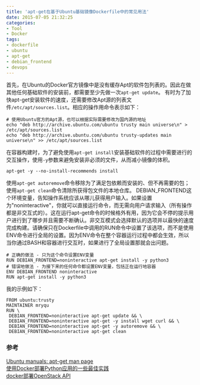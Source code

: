 ```yaml
---
title: 'apt-get在基于Ubuntu基础镜像Dockerfile中的常见用法'
date: 2015-07-05 21:32:25
categories: 
- Tool
- Docker
tags: 
- dockerfile
- ubuntu
- apt-get
- debian_frontend
- devops
---
```

首先，在Ubuntu的Docker官方镜像中是没有缓存Apt的软件包列表的。因此在做其他任何基础软件的安装前，都需要至少先做一次`apt-get update`。
有时为了加快apt-get安装软件的速度，还需要修改Apt源的列表文件`/etc/apt/sources.list`。相应的操作用命令表示如下：
```
# 使用Ubuntu官方的Apt源，也可以根据实际需要修改为国内源的地址
echo "deb http://archive.ubuntu.com/ubuntu trusty main universe\n" > /etc/apt/sources.list
echo "deb http://archive.ubuntu.com/ubuntu trusty-updates main universe\n" >> /etc/apt/sources.list
```

在容器构建时，为了避免使用`apt-get install`安装基础软件的过程中需要进行的交互操作，使用`-y`参数来避免安装非必须的文件，从而减小镜像的体积。
```
apt-get -y --no-install-recommends install
```

使用`apt-get autoremove`命令移除为了满足包依赖而安装的、但不再需要的包；使用`apt-get clean`命令清除所获得包文件的本地仓库。
DEBIAN_FRONTEND这个环境变量，告知操作系统应该从哪儿获得用户输入。如果设置为"noninteractive"，你就可以直接运行命令，而无需向用户请求输入（所有操作都是非交互式的）。这在运行apt-get命令的时候格外有用，因为它会不停的提示用户进行到了哪步并且需要不断确认。非交互模式会选择默认的选项并以最快的速度完成构建。请确保只在Dockerfile中调用的RUN命令中设置了该选项，而不是使用ENV命令进行全局的设置。因为ENV命令在整个容器运行过程中都会生效，所以当你通过BASH和容器进行交互时，如果进行了全局设置那就会出问题。
```
# 正确的做法 - 只为这个命令设置ENV变量
RUN DEBIAN_FRONTEND=noninteractive apt-get install -y python3
# 错误地做法 - 为接下来的任何命令都设置ENV变量，包括正在运行地容器
ENV DEBIAN_FRONTEND noninteractive
RUN apt-get install -y python3
```

我的示例如下：
```
FROM ubuntu:trusty
MAINTAINER mryqu 
RUN \
 DEBIAN_FRONTEND=noninteractive apt-get update && \
 DEBIAN_FRONTEND=noninteractive apt-get -y install wget curl && \
 DEBIAN_FRONTEND=noninteractive apt-get -y autoremove && \
 DEBIAN_FRONTEND=noninteractive apt-get clean
```

### 参考

[Ubuntu manuals: apt-get man page](http://manpages.ubuntu.com/manpages/utopic/man8/apt-get.8.html)  
[使用Docker部署Python应用的一些最佳实践](http://dockone.io/article/185)  
[docker部署OpenStack API](http://niusmallnan.github.io/_build/html/_templates/docker/depoly_openstack_api.html)  